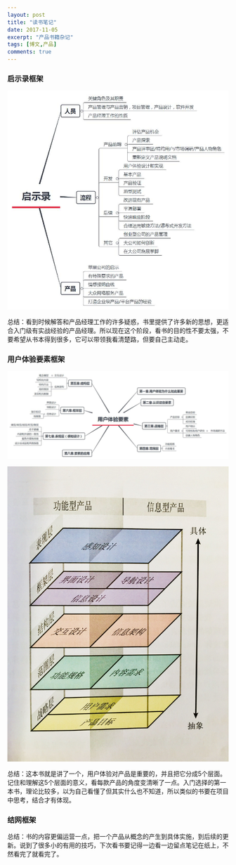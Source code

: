 ```yaml
---
layout: post
title: "读书笔记"
date: 2017-11-05
excerpt: "产品书籍杂记"
tags: [博文,产品]
comments: true
---
```


### 启示录框架

![启示录](../assets/img/post-img/读书笔记/启示录.jpg)


总结：看到时候解答和产品经理工作的许多疑惑，书里提供了许多新的思想，更适合入门级有实战经验的产品经理。所以现在这个阶段，看书的目的性不要太强，不要希望从书本得到很多，它可以带领我看清楚路，但要自己主动走。

### 用户体验要素框架

![用户体验要素](../assets/img/post-img/读书笔记/用户体验要素.jpg)

![摘图](../assets/img/post-img/读书笔记/摘图.jpg)

总结：这本书就是讲了一个，用户体验对产品是重要的，并且把它分成5个层面。记住和理解这5个层面的意义，看每款产品的角度变清晰了一点。入门选择的第一本书，理论比较多，以为自己看懂了但其实什么也不知道，所以类似的书要在项目中思考，结合才有体现。

### 结网框架

总结：书的内容更偏运营一点，把一个产品从概念的产生到具体实施，到后续的更新。说到了很多小的有用的技巧，下次看书要记得一边看一边留点笔记在纸上，不然看完了就看完了。


